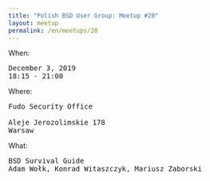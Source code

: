 ```yaml
---
title: "Polish BSD User Group: Meetup #20"
layout: meetup
permalink: /en/meetups/20
---
```

When:
<pre>
December 3, 2019
18:15 - 21:00
</pre>
Where:
<pre>
Fudo Security Office

Aleje Jerozolimskie 178
Warsaw
</pre>
What:

<pre style="white-space: pre-wrap;">
BSD Survival Guide
Adam Wołk, Konrad Witaszczyk, Mariusz Zaborski
</pre>
